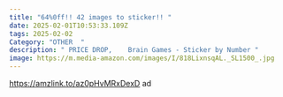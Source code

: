```yaml
---
title: "64%0ff!! 42 images to sticker!! "
date: 2025-02-01T10:53:33.109Z
tags: 2025-02-02
Category: "OTHER  "
description: " PRICE DROP,    Brain Games - Sticker by Number "
image: https://m.media-amazon.com/images/I/818LixnsqAL._SL1500_.jpg
---
```

 https://amzlink.to/az0pHvMRxDexD   ad